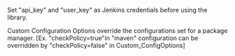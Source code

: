 Set "api_key" and "user_key" as Jenkins credentials before using the library.

Custom Configuration Options override the configurations set for a package manager.
[Ex. "checkPolicy=true"in "maven" configuration can be overridden by "checkPolicy=false" in Custom_ConfigOptions]


